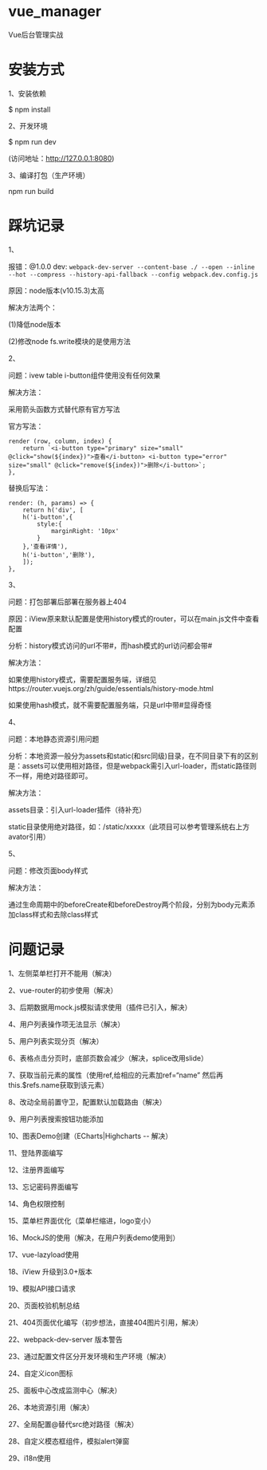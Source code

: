 # vue_manager
Vue后台管理实战

# 安装方式
1、安装依赖

$ npm install

2、开发环境

$ npm run dev

(访问地址：http://127.0.0.1:8080)

3、编译打包（生产环境）

npm run build

# 踩坑记录
1、

报错：@1.0.0 dev: `webpack-dev-server --content-base ./ --open --inline --hot --compress --history-api-fallback --config webpack.dev.config.js`

原因：node版本(v10.15.3)太高

解决方法两个：

(1)降低node版本

(2)修改node fs.write模块的是使用方法

2、

问题：ivew table i-button组件使用没有任何效果

解决方法：

采用箭头函数方式替代原有官方写法

官方写法：

````
render (row, column, index) {
    return `<i-button type="primary" size="small" @click="show(${index})">查看</i-button> <i-button type="error" size="small" @click="remove(${index})">删除</i-button>`;
},
````

替换后写法：

````
render: (h, params) => {
    return h('div', [
    h('i-button',{
        style:{
            marginRight: '10px'
        }
    },'查看详情'),
    h('i-button','删除'),
    ]);
},
````

3、

问题：打包部署后部署在服务器上404

原因：iView原来默认配置是使用history模式的router，可以在main.js文件中查看配置

分析：history模式访问的url不带#，而hash模式的url访问都会带#

解决方法：

如果使用history模式，需要配置服务端，详细见https://router.vuejs.org/zh/guide/essentials/history-mode.html

如果使用hash模式，就不需要配置服务端，只是url中带#显得奇怪

4、

问题：本地静态资源引用问题

分析：本地资源一般分为assets和static(和src同级)目录，在不同目录下有的区别是：assets可以使用相对路径，但是webpack需引入url-loader，而static路径则不一样，用绝对路径即可。

解决方法：

assets目录：引入url-loader插件（待补充）

static目录使用绝对路径，如：/static/xxxxx（此项目可以参考管理系统右上方avator引用）

5、

问题：修改页面body样式

解决方法：

通过生命周期中的beforeCreate和beforeDestroy两个阶段，分别为body元素添加class样式和去除class样式

# 问题记录
1、左侧菜单栏打开不能用（解决）

2、vue-router的初步使用（解决）

3、后期数据用mock.js模拟请求使用（插件已引入，解决）

4、用户列表操作项无法显示（解决）

5、用户列表实现分页（解决）

6、表格点击分页时，底部页数会减少（解决，splice改用slide）

7、获取当前元素的属性（使用ref,给相应的元素加ref=“name” 然后再this.$refs.name获取到该元素）

8、改动全局前置守卫，配置默认加载路由（解决）

9、用户列表搜索按钮功能添加

10、图表Demo创建（ECharts|Highcharts -- 解决）

11、登陆界面编写

12、注册界面编写

13、忘记密码界面编写

14、角色权限控制

15、菜单栏界面优化（菜单栏缩进，logo变小）

16、MockJS的使用（解决，在用户列表demo使用到）

17、vue-lazyload使用

18、iView 升级到3.0+版本

19、模拟API接口请求

20、页面校验机制总结

21、404页面优化编写（初步想法，直接404图片引用，解决）

22、webpack-dev-server 版本警告
 
23、通过配置文件区分开发环境和生产环境（解决）

24、自定义icon图标

25、面板中心改成监测中心（解决）

26、本地资源引用（解决）

27、全局配置@替代src绝对路径（解决）

28、自定义模态框组件，模拟alert弹窗

29、i18n使用
